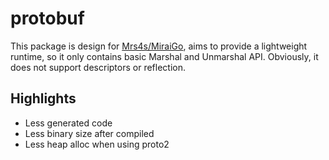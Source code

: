# protobuf

This package is design for [Mrs4s/MiraiGo](https://github.com/Mrs4s/MiraiGo), 
aims to provide a lightweight runtime, so it only contains basic Marshal and 
Unmarshal API. Obviously, it does not support descriptors or reflection.

## Highlights

- Less generated code
- Less binary size after compiled
- Less heap alloc when using proto2
